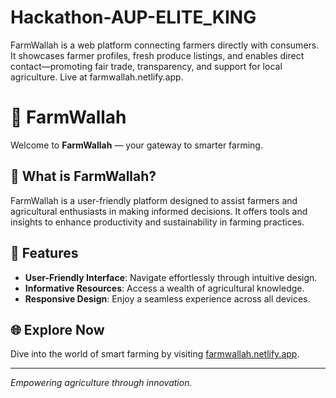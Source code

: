 # Hackathon-AUP-ELITE_KING
FarmWallah is a web platform connecting farmers directly with consumers. It showcases farmer profiles, fresh produce listings, and enables direct contact—promoting fair trade, transparency, and support for local agriculture. Live at farmwallah.netlify.app.
# 🌾 FarmWallah

Welcome to **FarmWallah** — your gateway to smarter farming.

## 🧭 What is FarmWallah?

FarmWallah is a user-friendly platform designed to assist farmers and agricultural enthusiasts in making informed decisions. It offers tools and insights to enhance productivity and sustainability in farming practices.

## 🚀 Features

- **User-Friendly Interface**: Navigate effortlessly through intuitive design.
- **Informative Resources**: Access a wealth of agricultural knowledge.
- **Responsive Design**: Enjoy a seamless experience across all devices.

## 🌐 Explore Now

Dive into the world of smart farming by visiting [farmwallah.netlify.app](https://farmwallah.netlify.app/).

---

*Empowering agriculture through innovation.*
